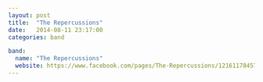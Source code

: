 ```yaml
---
layout: post
title:  "The Repercussions"
date:   2014-08-11 23:17:00
categories: band

band:
  name: "The Repercussions"
  website: https://www.facebook.com/pages/The-Repercussions/121611784578919
---
```

